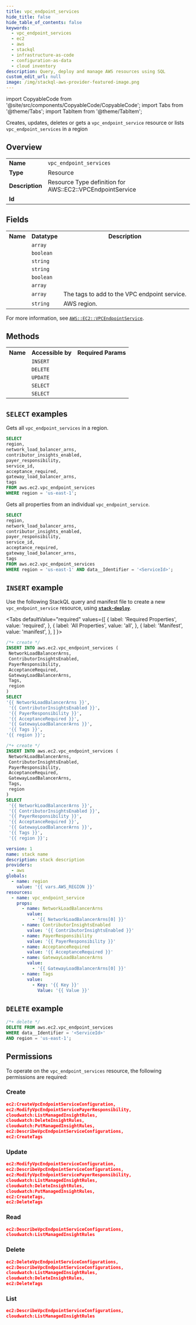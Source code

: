 ```yaml
---
title: vpc_endpoint_services
hide_title: false
hide_table_of_contents: false
keywords:
  - vpc_endpoint_services
  - ec2
  - aws
  - stackql
  - infrastructure-as-code
  - configuration-as-data
  - cloud inventory
description: Query, deploy and manage AWS resources using SQL
custom_edit_url: null
image: /img/stackql-aws-provider-featured-image.png
---
```


import CopyableCode from '@site/src/components/CopyableCode/CopyableCode';
import Tabs from '@theme/Tabs';
import TabItem from '@theme/TabItem';

Creates, updates, deletes or gets a <code>vpc_endpoint_service</code> resource or lists <code>vpc_endpoint_services</code> in a region

## Overview
<table>
<tbody>
<tr><td><b>Name</b></td><td><code>vpc_endpoint_services</code></td></tr>
<tr><td><b>Type</b></td><td>Resource</td></tr>
<tr><td><b>Description</b></td><td>Resource Type definition for AWS::EC2::VPCEndpointService</td></tr>
<tr><td><b>Id</b></td><td><CopyableCode code="aws.ec2.vpc_endpoint_services" /></td></tr>
</tbody>
</table>

## Fields
<table>
<tbody>
<tr><th>Name</th><th>Datatype</th><th>Description</th></tr><tr><td><CopyableCode code="network_load_balancer_arns" /></td><td><code>array</code></td><td></td></tr>
<tr><td><CopyableCode code="contributor_insights_enabled" /></td><td><code>boolean</code></td><td></td></tr>
<tr><td><CopyableCode code="payer_responsibility" /></td><td><code>string</code></td><td></td></tr>
<tr><td><CopyableCode code="service_id" /></td><td><code>string</code></td><td></td></tr>
<tr><td><CopyableCode code="acceptance_required" /></td><td><code>boolean</code></td><td></td></tr>
<tr><td><CopyableCode code="gateway_load_balancer_arns" /></td><td><code>array</code></td><td></td></tr>
<tr><td><CopyableCode code="tags" /></td><td><code>array</code></td><td>The tags to add to the VPC endpoint service.</td></tr>
<tr><td><CopyableCode code="region" /></td><td><code>string</code></td><td>AWS region.</td></tr>
</tbody>
</table>

For more information, see <a href="https://docs.aws.amazon.com/AWSCloudFormation/latest/UserGuide/aws-resource-ec2-vpcendpointservice.html"><code>AWS::EC2::VPCEndpointService</code></a>.

## Methods

<table>
<tbody>
  <tr>
    <th>Name</th>
    <th>Accessible by</th>
    <th>Required Params</th>
  </tr>
  <tr>
    <td><CopyableCode code="create_resource" /></td>
    <td><code>INSERT</code></td>
    <td><CopyableCode code="region" /></td>
  </tr>
  <tr>
    <td><CopyableCode code="delete_resource" /></td>
    <td><code>DELETE</code></td>
    <td><CopyableCode code="data__Identifier, region" /></td>
  </tr>
  <tr>
    <td><CopyableCode code="update_resource" /></td>
    <td><code>UPDATE</code></td>
    <td><CopyableCode code="data__Identifier, data__PatchDocument, region" /></td>
  </tr>
  <tr>
    <td><CopyableCode code="list_resources" /></td>
    <td><code>SELECT</code></td>
    <td><CopyableCode code="region" /></td>
  </tr>
  <tr>
    <td><CopyableCode code="get_resource" /></td>
    <td><code>SELECT</code></td>
    <td><CopyableCode code="data__Identifier, region" /></td>
  </tr>
</tbody>
</table>

## `SELECT` examples
Gets all <code>vpc_endpoint_services</code> in a region.
```sql
SELECT
region,
network_load_balancer_arns,
contributor_insights_enabled,
payer_responsibility,
service_id,
acceptance_required,
gateway_load_balancer_arns,
tags
FROM aws.ec2.vpc_endpoint_services
WHERE region = 'us-east-1';
```
Gets all properties from an individual <code>vpc_endpoint_service</code>.
```sql
SELECT
region,
network_load_balancer_arns,
contributor_insights_enabled,
payer_responsibility,
service_id,
acceptance_required,
gateway_load_balancer_arns,
tags
FROM aws.ec2.vpc_endpoint_services
WHERE region = 'us-east-1' AND data__Identifier = '<ServiceId>';
```

## `INSERT` example

Use the following StackQL query and manifest file to create a new <code>vpc_endpoint_service</code> resource, using [__`stack-deploy`__](https://pypi.org/project/stack-deploy/).

<Tabs
    defaultValue="required"
    values={[
      { label: 'Required Properties', value: 'required', },
      { label: 'All Properties', value: 'all', },
      { label: 'Manifest', value: 'manifest', },
    ]
}>
<TabItem value="required">

```sql
/*+ create */
INSERT INTO aws.ec2.vpc_endpoint_services (
 NetworkLoadBalancerArns,
 ContributorInsightsEnabled,
 PayerResponsibility,
 AcceptanceRequired,
 GatewayLoadBalancerArns,
 Tags,
 region
)
SELECT 
'{{ NetworkLoadBalancerArns }}',
 '{{ ContributorInsightsEnabled }}',
 '{{ PayerResponsibility }}',
 '{{ AcceptanceRequired }}',
 '{{ GatewayLoadBalancerArns }}',
 '{{ Tags }}',
'{{ region }}';
```
</TabItem>
<TabItem value="all">

```sql
/*+ create */
INSERT INTO aws.ec2.vpc_endpoint_services (
 NetworkLoadBalancerArns,
 ContributorInsightsEnabled,
 PayerResponsibility,
 AcceptanceRequired,
 GatewayLoadBalancerArns,
 Tags,
 region
)
SELECT 
 '{{ NetworkLoadBalancerArns }}',
 '{{ ContributorInsightsEnabled }}',
 '{{ PayerResponsibility }}',
 '{{ AcceptanceRequired }}',
 '{{ GatewayLoadBalancerArns }}',
 '{{ Tags }}',
 '{{ region }}';
```
</TabItem>
<TabItem value="manifest">

```yaml
version: 1
name: stack name
description: stack description
providers:
  - aws
globals:
  - name: region
    value: '{{ vars.AWS_REGION }}'
resources:
  - name: vpc_endpoint_service
    props:
      - name: NetworkLoadBalancerArns
        value:
          - '{{ NetworkLoadBalancerArns[0] }}'
      - name: ContributorInsightsEnabled
        value: '{{ ContributorInsightsEnabled }}'
      - name: PayerResponsibility
        value: '{{ PayerResponsibility }}'
      - name: AcceptanceRequired
        value: '{{ AcceptanceRequired }}'
      - name: GatewayLoadBalancerArns
        value:
          - '{{ GatewayLoadBalancerArns[0] }}'
      - name: Tags
        value:
          - Key: '{{ Key }}'
            Value: '{{ Value }}'

```
</TabItem>
</Tabs>

## `DELETE` example

```sql
/*+ delete */
DELETE FROM aws.ec2.vpc_endpoint_services
WHERE data__Identifier = '<ServiceId>'
AND region = 'us-east-1';
```

## Permissions

To operate on the <code>vpc_endpoint_services</code> resource, the following permissions are required:

### Create
```json
ec2:CreateVpcEndpointServiceConfiguration,
ec2:ModifyVpcEndpointServicePayerResponsibility,
cloudwatch:ListManagedInsightRules,
cloudwatch:DeleteInsightRules,
cloudwatch:PutManagedInsightRules,
ec2:DescribeVpcEndpointServiceConfigurations,
ec2:CreateTags
```

### Update
```json
ec2:ModifyVpcEndpointServiceConfiguration,
ec2:DescribeVpcEndpointServiceConfigurations,
ec2:ModifyVpcEndpointServicePayerResponsibility,
cloudwatch:ListManagedInsightRules,
cloudwatch:DeleteInsightRules,
cloudwatch:PutManagedInsightRules,
ec2:CreateTags,
ec2:DeleteTags
```

### Read
```json
ec2:DescribeVpcEndpointServiceConfigurations,
cloudwatch:ListManagedInsightRules
```

### Delete
```json
ec2:DeleteVpcEndpointServiceConfigurations,
ec2:DescribeVpcEndpointServiceConfigurations,
cloudwatch:ListManagedInsightRules,
cloudwatch:DeleteInsightRules,
ec2:DeleteTags
```

### List
```json
ec2:DescribeVpcEndpointServiceConfigurations,
cloudwatch:ListManagedInsightRules
```
